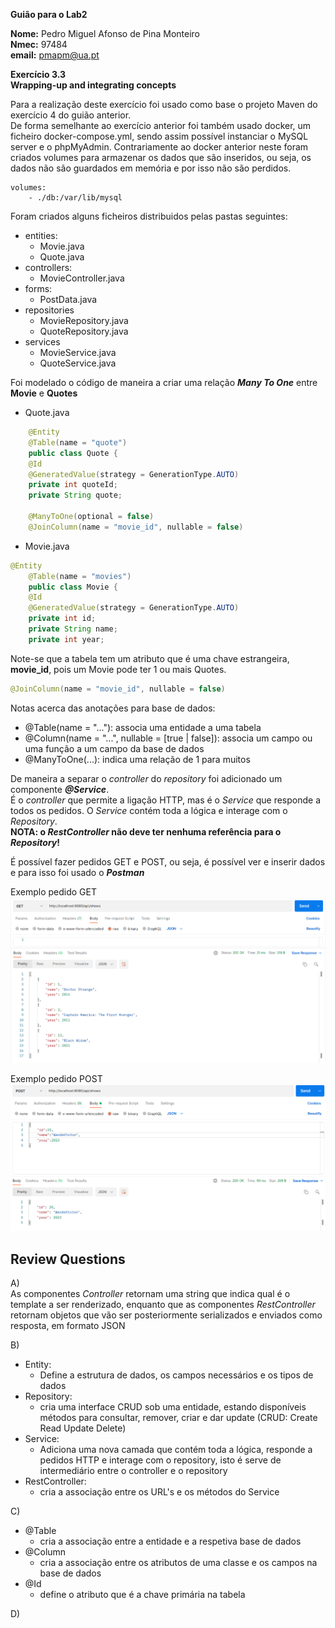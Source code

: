 **Guião para o Lab2**

**Nome:** Pedro Miguel Afonso de Pina Monteiro <br>
**Nmec:** 97484 <br>
**email:** pmapm@ua.pt

**Exercício 3.3**<br>
**Wrapping-up and integrating concepts**<br>

Para a realização deste exercício foi usado como base o projeto Maven do exercício 4 do guião anterior.<br>
De forma semelhante ao exercício anterior foi também usado docker, um ficheiro docker-compose.yml, sendo assim possível instanciar o MySQL server e o phpMyAdmin. Contrariamente ao docker anterior neste foram criados volumes para armazenar os dados que são inseridos, ou seja, os dados não são guardados em memória e por isso não são perdidos.
```
volumes:
    - ./db:/var/lib/mysql
```

Foram criados alguns ficheiros distribuidos pelas pastas seguintes:
- entities:
    - Movie.java
    - Quote.java
- controllers:
    - MovieController.java
- forms:
    - PostData.java
- repositories
    - MovieRepository.java
    - QuoteRepository.java
- services
    - MovieService.java
    - QuoteService.java

Foi modelado o código de maneira a criar uma relação ***Many To One*** entre **Movie** e **Quotes**
- Quote.java
```java
    @Entity
    @Table(name = "quote")
    public class Quote {
    @Id
    @GeneratedValue(strategy = GenerationType.AUTO)
    private int quoteId;
    private String quote;

    @ManyToOne(optional = false)
    @JoinColumn(name = "movie_id", nullable = false)
```

- Movie.java
```java
@Entity
    @Table(name = "movies")
    public class Movie {
    @Id
    @GeneratedValue(strategy = GenerationType.AUTO)
    private int id;
    private String name;
    private int year;
```
Note-se que a tabela tem um atributo que é uma chave estrangeira, **movie_id**, pois um Movie pode ter 1 ou mais Quotes.
```java
@JoinColumn(name = "movie_id", nullable = false)
```

Notas acerca das anotações para base de dados:
- @Table(name = "..."): associa uma entidade a uma tabela
- @Column(name = "...", nullable = [true | false]): associa um campo ou uma função a um campo da base de dados
- @ManyToOne(...): indica uma relação de 1 para muitos

De maneira a separar o *controller* do *repository* foi adicionado um componente ***@Service***. <br>
É o *controller* que permite a ligação HTTP, mas é o *Service* que responde a todos os pedidos. O *Service* contém toda a lógica e interage com o *Repository*.<br>
**NOTA: o *RestController* não deve ter nenhuma referência para o *Repository*!**

É possível fazer pedidos GET e POST, ou seja, é possível ver e inserir dados e para isso foi usado o ***Postman***<br>

Exemplo pedido GET
![GET all movies](prints/get.png)

Exemplo pedido POST
![GET all movies](prints/post.png)

## **Review Questions**
A) <br>
As componentes *Controller* retornam uma string que indica qual é o template a ser renderizado, enquanto que as componentes *RestController* retornam objetos que vão ser posteriormente serializados e enviados como resposta, em formato JSON

B) <br>
- Entity:
    - Define a estrutura de dados, os campos necessários e os tipos de dados
- Repository:
    - cria uma interface CRUD sob uma entidade, estando disponíveis métodos para consultar, remover, criar e dar update (CRUD: Create Read Update Delete)
- Service:
    - Adiciona uma nova camada que contém toda a lógica, responde a pedidos HTTP e interage com o repository, isto é serve de intermediário entre o controller e o repository
- RestController:   
    - cria a associação entre os URL's e os métodos do Service

C) <br>
- @Table
    - cria a associação entre a entidade e a respetiva base de dados
- @Column
    - cria a associação entre os atributos de uma classe e os campos na base de dados
- @Id
    - define o atributo que é a chave primária na tabela

D) <br>